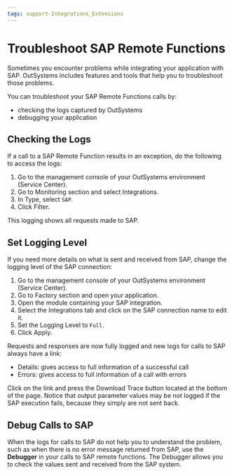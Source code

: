 ```yaml
---
tags: support-Integrations_Extensions
---
```


# Troubleshoot SAP Remote Functions

Sometimes you encounter problems while integrating your application with SAP. OutSystems includes features and tools that help you to troubleshoot those problems.

You can troubleshoot your SAP Remote Functions calls by:

* checking the logs captured by OutSystems
* debugging your application

## Checking the Logs

If a call to a SAP Remote Function results in an exception, do the following to access the logs:

1. Go to the management console of your OutSystems environment (Service Center). 
2. Go to Monitoring section and select Integrations.
3. In Type, select `SAP`.
4. Click Filter. 

This logging shows all requests made to SAP.

## Set Logging Level

If you need more details on what is sent and received from SAP, change the logging level of the SAP connection:

1. Go to the management console of your OutSystems environment (Service Center).
1. Go to Factory section and open your application. 
1. Open the module containing your SAP integration. 
1. Select the Integrations tab and click on the SAP connection name to edit it. 
1. Set the Logging Level to `Full`. 
1. Click Apply. 

Requests and responses are now fully logged and new logs for calls to SAP always have a link:

* Details: gives access to full information of a successful call
* Errors: gives access to full information of a call with errors

Click on the link and press the Download Trace button located at the bottom of the page.
Notice that output parameter values may be not logged if the SAP execution fails, because they simply are not sent back.

## Debug Calls to SAP

When the logs for calls to SAP do not help you to understand the problem, such as when there is no error message returned from SAP, use the **Debugger** in your calls to SAP remote functions. The Debugger allows you to check the values sent and received from the SAP system.
